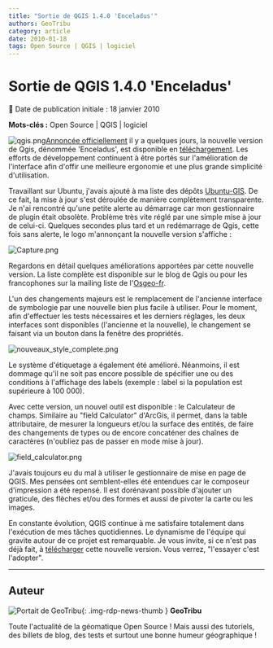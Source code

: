 ```yaml
---
title: "Sortie de QGIS 1.4.0 'Enceladus'"
authors: GeoTribu
category: article
date: 2010-01-18
tags: Open Source | QGIS | logiciel
---
```


# Sortie de QGIS 1.4.0 'Enceladus'

:calendar: Date de publication initiale : 18 janvier 2010

**Mots-clés :** Open Source | QGIS | logiciel

![qgis.png](https://cdn.geotribu.fr/img/logos-icones/logiciels_librairies/qgis.png)[Annoncée officiellement](http://blog.qgis.org/node/142) il y a quelques jours, la nouvelle version de Qgis, dénommée 'Enceladus', est disponible en [téléchargement](http://download.qgis.org/). Les efforts de développement continuent à être portés sur l'amélioration de l'interface afin d'offir une meilleure ergonomie et une plus grande simplicité d'utilisation.

Travaillant sur Ubuntu, j'avais ajouté à ma liste des dépôts [Ubuntu-GIS](https://launchpad.net/~ubuntugis/+archive/ubuntugis-unstable). De ce fait, la mise à jour s'est déroulée de manière complètement transparente. Je n'ai rencontré qu'une petite alerte au démarrage car mon gestionnaire de plugin était obsolète. Problème très vite réglé par une simple mise à jour de celui-ci. Quelques secondes plus tard et un redémarrage de Qgis, cette fois sans alerte, le logo m'annonçant la nouvelle version s'affiche :

![Capture.png](https://cdn.geotribu.fr/img/qgis/Capture.png)

Regardons en détail quelques améliorations apportées par cette nouvelle version. La liste complète est disponible sur le blog de Qgis ou pour les francophones sur la mailing liste de l'[Osgeo-fr](http://n2.nabble.com/Sortie-de-QGIS-1-4-td4285964.html#a4285964).

L'un des changements majeurs est le remplacement de l'ancienne interface de symbologie par une nouvelle bien plus facile à utiliser. Pour le moment, afin d'effectuer les tests nécessaires et les derniers réglages, les deux interfaces sont disponibles (l'ancienne et la nouvelle), le changement se faisant via un bouton dans la fenêtre des propriétés.

![nouveaux_style_complete.png](https://cdn.geotribu.fr/img/qgis/nouveaux_style_complete.png)

Le système d'étiquetage a également été amélioré. Néanmoins, il est dommage qu'il ne soit pas encore possible de spécifier une ou des conditions à l'affichage des labels (exemple : label si la population est supérieure à 100 000).

Avec cette version, un nouvel outil est disponible : le Calculateur de champs. Similaire au "field Calculator" d'ArcGis, il permet, dans la table attributaire, de mesurer la longueurs et/ou la surface des entités, de faire des changements de types ou de encore concaténer des chaînes de caractères (n'oubliez pas de passer en mode mise à jour).

![field_calculator.png](https://cdn.geotribu.fr/img/qgis/field_calculator.png)

J'avais toujours eu du mal à utiliser le gestionnaire de mise en page de QGIS. Mes pensées ont semblent-elles été entendues car le composeur d'impression a été repensé. Il est dorénavant possible d'ajouter un graticule, des flèches et/ou des formes et aussi de pivoter la carte ou les images.

En constante évolution, QGIS continue à me satisfaire totalement dans l'exécution de mes tâches quotidiennes. Le dynamisme de l'équipe qui gravite autour de ce projet est remarquable. Je vous invite, si ce n'est pas déjà fait, à [télécharger](http://download.qgis.org/) cette nouvelle version. Vous verrez, "l'essayer c'est l'adopter".

----

## Auteur

![Portait de GeoTribu](https://cdn.geotribu.fr/img/internal/charte/geotribu_logo_64x64.png){: .img-rdp-news-thumb }
**GeoTribu**

Toute l'actualité de la géomatique Open Source ! Mais aussi des tutoriels, des billets de blog, des tests et surtout une bonne humeur géographique !
